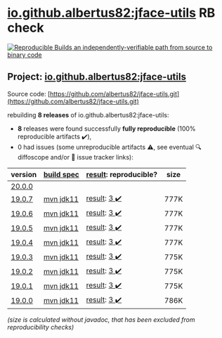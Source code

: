 [io.github.albertus82:jface-utils](https://central.sonatype.com/artifact/io.github.albertus82/jface-utils/versions) RB check
=======

[![Reproducible Builds](https://reproducible-builds.org/images/logos/rb.svg) an independently-verifiable path from source to binary code](https://reproducible-builds.org/)

## Project: [io.github.albertus82:jface-utils](https://central.sonatype.com/artifact/io.github.albertus82/jface-utils/versions)

Source code: [https://github.com/albertus82/jface-utils.git](https://github.com/albertus82/jface-utils.git)

rebuilding **8 releases** of io.github.albertus82:jface-utils:
- **8** releases were found successfully **fully reproducible** (100% reproducible artifacts :heavy_check_mark:),
- 0 had issues (some unreproducible artifacts :warning:, see eventual :mag: diffoscope and/or :memo: issue tracker links):

| version | [build spec](/BUILDSPEC.md) | [result](https://reproducible-builds.org/docs/jvm/): reproducible? | size |
| -- | --------- | ------ | -- |
| [20.0.0](https://central.sonatype.com/artifact/io.github.albertus82/jface-utils/20.0.0/pom) | | | |
| [19.0.7](https://central.sonatype.com/artifact/io.github.albertus82/jface-utils/19.0.7/pom) | [mvn jdk11](jface-utils-19.0.7.buildspec) | [result](jface-utils-19.0.7.buildinfo): [3 :heavy_check_mark: ](jface-utils-19.0.7.buildcompare) | 777K |
| [19.0.6](https://central.sonatype.com/artifact/io.github.albertus82/jface-utils/19.0.6/pom) | [mvn jdk11](jface-utils-19.0.6.buildspec) | [result](jface-utils-19.0.6.buildinfo): [3 :heavy_check_mark: ](jface-utils-19.0.6.buildcompare) | 777K |
| [19.0.5](https://central.sonatype.com/artifact/io.github.albertus82/jface-utils/19.0.5/pom) | [mvn jdk11](jface-utils-19.0.5.buildspec) | [result](jface-utils-19.0.5.buildinfo): [3 :heavy_check_mark: ](jface-utils-19.0.5.buildcompare) | 777K |
| [19.0.4](https://central.sonatype.com/artifact/io.github.albertus82/jface-utils/19.0.4/pom) | [mvn jdk11](jface-utils-19.0.4.buildspec) | [result](jface-utils-19.0.4.buildinfo): [3 :heavy_check_mark: ](jface-utils-19.0.4.buildcompare) | 777K |
| [19.0.3](https://central.sonatype.com/artifact/io.github.albertus82/jface-utils/19.0.3/pom) | [mvn jdk11](jface-utils-19.0.3.buildspec) | [result](jface-utils-19.0.3.buildinfo): [3 :heavy_check_mark: ](jface-utils-19.0.3.buildcompare) | 775K |
| [19.0.2](https://central.sonatype.com/artifact/io.github.albertus82/jface-utils/19.0.2/pom) | [mvn jdk11](jface-utils-19.0.2.buildspec) | [result](jface-utils-19.0.2.buildinfo): [3 :heavy_check_mark: ](jface-utils-19.0.2.buildcompare) | 775K |
| [19.0.1](https://central.sonatype.com/artifact/io.github.albertus82/jface-utils/19.0.1/pom) | [mvn jdk11](jface-utils-19.0.1.buildspec) | [result](jface-utils-19.0.1.buildinfo): [3 :heavy_check_mark: ](jface-utils-19.0.1.buildcompare) | 775K |
| [19.0.0](https://central.sonatype.com/artifact/io.github.albertus82/jface-utils/19.0.0/pom) | [mvn jdk11](jface-utils-19.0.0.buildspec) | [result](jface-utils-19.0.0.buildinfo): [3 :heavy_check_mark: ](jface-utils-19.0.0.buildcompare) | 786K |

<i>(size is calculated without javadoc, that has been excluded from reproducibility checks)</i>
